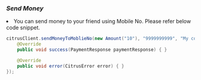 <h3><i>Send Money</i></h3>

<li>You can send money to your friend using Mobile No. Please refer below code snippet.</li>

```java
citrusClient.sendMoneyToMoblieNo(new Amount("10"), "9999999999", "My contribution", new Callback<PaymentResponse>() {
    @Override
    public void success(PaymentResponse paymentResponse) { }

    @Override
    public void error(CitrusError error) { }
});
```
